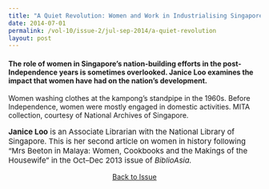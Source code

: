 ```yaml
---
title: "A Quiet Revolution: Women and Work in Industrialising Singapore"
date: 2014-07-01
permalink: /vol-10/issue-2/jul-sep-2014/a-quiet-revolution
layout: post
---
```

#### The role of women in Singapore’s nation-building efforts in the post-Independence years is sometimes overlooked. **Janice Loo** examines the impact that women have had on the nation’s development.

Women washing clothes at the kampong’s standpipe in the 1960s. Before Independence, women were mostly engaged in domestic activities. MITA collection, courtesy of National Archives of Singapore.

<p style="font-size:15px;"><b>Janice Loo</b> is an Associate Librarian with the National Library of Singapore. This is her second article on women in history following “Mrs Beeton in Malaya: Women, Cookbooks and the Makings of the Housewife” in the Oct–Dec 2013 issue of <i>BiblioAsia.</i> </p>

<a href="https://biblioasia.nlb.gov.sg/vol-10/issue-2/jul-sep-2014/"><center>Back to Issue</center></a>